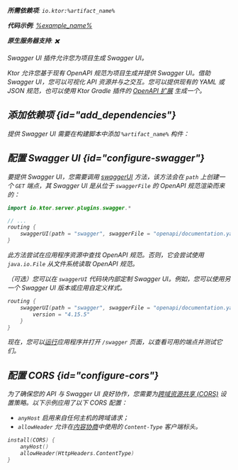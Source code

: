 [//]: # (title: Swagger UI)

<primary-label ref="server-plugin"/>

<var name="artifact_name" value="ktor-server-swagger"/>
<var name="package_name" value="io.ktor.server.plugins.swagger"/>
<var name="plugin_api_link" value="https://api.ktor.io/ktor-server/ktor-server-plugins/ktor-server-swagger/io.ktor.server.plugins.swagger/swagger-u-i.html"/>

<tldr>
<p>
<b>所需依赖项</b>: <code>io.ktor:%artifact_name%</code>
</p>
<var name="example_name" value="json-kotlinx-openapi"/>
<p>
    <b>代码示例</b>:
    <a href="https://github.com/ktorio/ktor-documentation/tree/%ktor_version%/codeSnippets/snippets/%example_name%">
        %example_name%
    </a>
</p>
<p>
    <b><Links href="/ktor/server-native" summary="Ktor 支持 Kotlin/Native，允许您在没有额外运行时或虚拟机的情况下运行服务器。">原生服务器</Links>支持</b>: ✖️
</p>
</tldr>

<link-summary>
Swagger UI 插件允许您为项目生成 Swagger UI。
</link-summary>

Ktor 允许您基于现有 OpenAPI 规范为项目生成并提供 Swagger UI。借助 Swagger UI，您可以可视化 API 资源并与之交互。您可以提供现有的 YAML 或 JSON 规范，也可以使用 Ktor Gradle 插件的 [OpenAPI 扩展](openapi-spec-generation.md) 生成一个。

## 添加依赖项 {id="add_dependencies"}

提供 Swagger UI 需要在构建脚本中添加 `%artifact_name%` 构件：

<Tabs group="languages">
    <TabItem title="Gradle (Kotlin)" group-key="kotlin">
        <code-block lang="Kotlin" code="            implementation(&quot;io.ktor:%artifact_name%:$ktor_version&quot;)"/>
    </TabItem>
    <TabItem title="Gradle (Groovy)" group-key="groovy">
        <code-block lang="Groovy" code="            implementation &quot;io.ktor:%artifact_name%:$ktor_version&quot;"/>
    </TabItem>
    <TabItem title="Maven" group-key="maven">
        <code-block lang="XML" code="            &lt;dependency&gt;&#10;                &lt;groupId&gt;io.ktor&lt;/groupId&gt;&#10;                &lt;artifactId&gt;%artifact_name%-jvm&lt;/artifactId&gt;&#10;                &lt;version&gt;${ktor_version}&lt;/version&gt;&#10;            &lt;/dependency&gt;"/>
    </TabItem>
</Tabs>

## 配置 Swagger UI {id="configure-swagger"}

要提供 Swagger UI，您需要调用 [swaggerUI](%plugin_api_link%) 方法，该方法会在 `path` 上创建一个 `GET` 端点，其 Swagger UI 是从位于 `swaggerFile` 的 OpenAPI 规范渲染而来的：

```kotlin
import io.ktor.server.plugins.swagger.*

// ...
routing {
    swaggerUI(path = "swagger", swaggerFile = "openapi/documentation.yaml")
}
```

此方法尝试在应用程序资源中查找 OpenAPI 规范。否则，它会尝试使用 `java.io.File` 从文件系统读取 OpenAPI 规范。

（可选）您可以在 `swaggerUI` 代码块内部定制 Swagger UI。例如，您可以使用另一个 Swagger UI 版本或应用自定义样式。

```kotlin
routing {
    swaggerUI(path = "swagger", swaggerFile = "openapi/documentation.yaml") {
        version = "4.15.5"
    }
}
```

现在，您可以[运行](server-run.md)应用程序并打开 `/swagger` 页面，以查看可用的端点并测试它们。

## 配置 CORS {id="configure-cors"}

为了确保您的 API 与 Swagger UI 良好协作，您需要为[跨域资源共享 (CORS)](server-cors.md) 设置策略。以下示例应用了以下 CORS 配置：
- `anyHost` 启用来自任何主机的跨域请求；
- `allowHeader` 允许在[内容协商](server-serialization.md)中使用的 `Content-Type` 客户端标头。

```kotlin
install(CORS) {
    anyHost()
    allowHeader(HttpHeaders.ContentType)
}
```